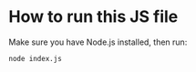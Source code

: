 # How to run this JS file

Make sure you have Node.js installed, then run:

```bash
node index.js
```
